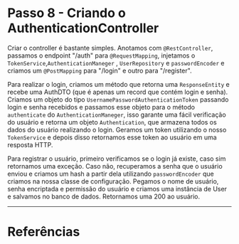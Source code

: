 
# Passo 8 - Criando o AuthenticationController



Criar o controller é bastante simples. Anotamos com `@RestController`, passamos o endpoint "/auth" para `@RequestMapping`, injetamos o `TokenService`,`AuthenticationManeger` , `UserRepository` e `passwordEncoder` e criamos um `@PostMapping` para "/login" e outro para "/register".

Para realizar o login, criamos um método que retorna uma `ResponseEntity` e recebe uma AuthDTO (que é apenas um record que contém login e senha). Criamos um objeto do tipo `UsernamePasswordAuthenticationToken` passando login e senha recebidos e passamos esse objeto para o método `authenticate` do `AuthenticationManeger`, isso garante uma fácil verificação do usuário e retorna um objeto `Authentication`, que armazena todos os dados do usuário realizando o login. Geramos um token utilizando o nosso `TokenService` e depois disso retornamos esse token ao usuário em uma resposta HTTP.

Para registrar o usuário, primeiro verificamos se o login já existe, caso sim retornamos uma exceção. Caso não, recuperamos a senha que o usuário enviou e criamos um hash a partir dela utilizando `passwordEncoder` que criamos na nossa classe de configuração. Pegamos o nome de usuário, senha encriptada  e permissão do usuário e criamos uma instância de User e salvamos no banco de dados. Retornamos uma 200 ao usuário.

--- 

# Referências


